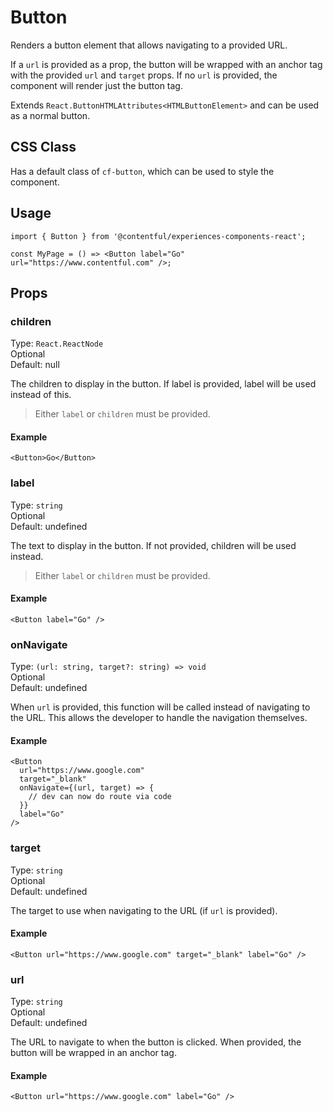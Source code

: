 # Button

Renders a button element that allows navigating to a provided URL.

If a `url` is provided as a prop, the button will be wrapped with an anchor tag with the provided `url` and `target` props. If no `url` is provided, the component will render just the button tag.

Extends `React.ButtonHTMLAttributes<HTMLButtonElement>` and can be used as a normal button.

## CSS Class

Has a default class of `cf-button`, which can be used to style the component.

## Usage

```tsx
import { Button } from '@contentful/experiences-components-react';

const MyPage = () => <Button label="Go" url="https://www.contentful.com" />;
```

## Props

### children

Type: `React.ReactNode`\
Optional\
Default: null

The children to display in the button. If label is provided, label will be used instead of this.

> Either `label` or `children` must be provided.

#### Example

```tsx
<Button>Go</Button>
```

### label

Type: `string`\
Optional\
Default: undefined

The text to display in the button. If not provided, children will be used instead.

> Either `label` or `children` must be provided.

#### Example

```tsx
<Button label="Go" />
```

### onNavigate

Type: `(url: string, target?: string) => void`\
Optional\
Default: undefined

When `url` is provided, this function will be called instead of navigating to the URL. This allows the developer to handle the navigation themselves.

#### Example

```tsx
<Button
  url="https://www.google.com"
  target="_blank"
  onNavigate={(url, target) => {
    // dev can now do route via code
  }}
  label="Go"
/>
```

### target

Type: `string`\
Optional\
Default: undefined

The target to use when navigating to the URL (if `url` is provided).

#### Example

```tsx
<Button url="https://www.google.com" target="_blank" label="Go" />
```

### url

Type: `string`\
Optional\
Default: undefined

The URL to navigate to when the button is clicked. When provided, the button will be wrapped in an anchor tag.

#### Example

```tsx
<Button url="https://www.google.com" label="Go" />
```
